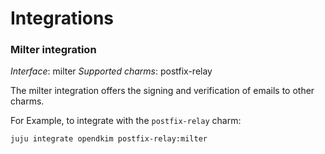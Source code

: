 # Integrations

<!-- Use the template below to add information about integrations supported by this charm. -->

### Milter integration

_Interface_:   milter
_Supported charms_: postfix-relay

The milter integration offers the signing and verification of emails to other charms.

For Example, to integrate with the `postfix-relay` charm:

```
juju integrate opendkim postfix-relay:milter
```
